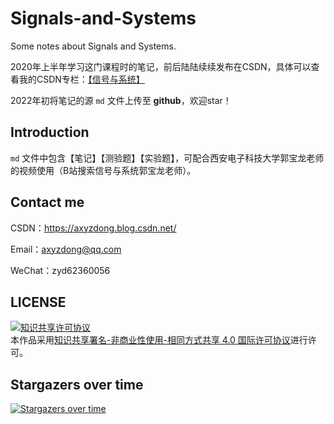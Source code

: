 # Signals-and-Systems

Some notes about Signals and Systems.

2020年上半年学习这门课程时的笔记，前后陆陆续续发布在CSDN，具体可以查看我的CSDN专栏：[【信号与系统】](https://blog.csdn.net/qq_43328313/category_9785559.html)

2022年初将笔记的源 `md` 文件上传至 **github**，欢迎star！

## Introduction

`md` 文件中包含【笔记】【测验题】【实验题】，可配合西安电子科技大学郭宝龙老师的视频使用（B站搜索信号与系统郭宝龙老师）。

## Contact me

CSDN：https://axyzdong.blog.csdn.net/

Email：axyzdong@qq.com

WeChat：zyd62360056

## LICENSE
<a rel="license" href="http://creativecommons.org/licenses/by-nc-sa/4.0/"><img alt="知识共享许可协议" style="border-width:0" src="https://img.shields.io/badge/license-CC%20BY--NC--SA%204.0-lightgrey" /></a><br />本作品采用<a rel="license" href="http://creativecommons.org/licenses/by-nc-sa/4.0/">知识共享署名-非商业性使用-相同方式共享 4.0 国际许可协议</a>进行许可。



## Stargazers over time

[![Stargazers over time](https://starchart.cc/AXYZdong/Signals-and-Systems.svg)](https://starchart.cc/AXYZdong/Signals-and-Systems)



